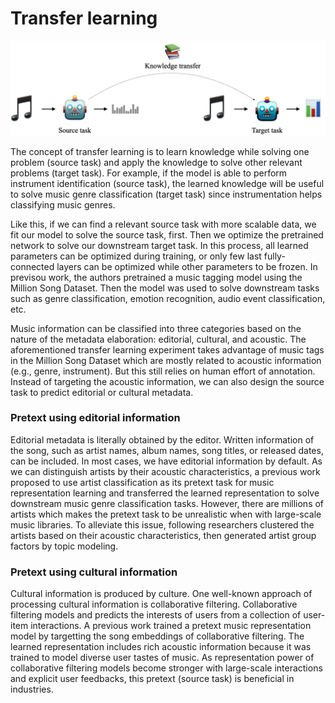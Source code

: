 # Transfer learning

<p align = "center">
<img src = "./../images/minz/transfer.png" width=550>
</p>
The concept of transfer learning is to learn knowledge while solving one problem (source task) and apply the knowledge to solve other relevant problems (target task). For example, if the model is able to perform instrument identification (source task), the learned knowledge will be useful to solve music genre classification (target task) since instrumentation helps classifying music genres.

Like this, if we can find a relevant source task with more scalable data, we fit our model to solve the source task, first. Then we optimize the pretrained network to solve our downstream target task. In this process, all learned parameters can be optimized during training, or only few last fully-connected layers can be optimized while other parameters to be frozen. In previsou work, the authors pretrained a music tagging model using the Million Song Dataset. Then the model was used to solve downstream tasks such as genre classification, emotion recognition, audio event classification, etc.

Music information can be classified into three categories based on the nature of the metadata elaboration: editorial, cultural, and acoustic. The aforementioned transfer learning experiment takes advantage of music tags in the Million Song Dataset which are mostly related to acoustic information (e.g., genre, instrument). But this still relies on human effort of annotation. Instead of targeting the acoustic information, we can also design the source task to predict editorial or cultural metadata.



### Pretext using editorial information
Editorial metadata is literally obtained by the editor. Written information of the song, such as artist names, album names, song titles, or released dates, can be included. In most cases, we have editorial information by default. As we can distinguish artists by their acoustic characteristics, a previous work proposed to use artist classification as its pretext task for music representation learning and transferred the learned representation to solve downstream music genre classification tasks. However, there are millions of artists which makes the pretext task to be unrealistic when with large-scale music libraries. To alleviate this issue, following researchers clustered the artists based on their acoustic characteristics, then generated artist group factors by topic modeling.




### Pretext using cultural information
Cultural information is produced by culture. One well-known approach of processing cultural information is collaborative filtering. Collaborative filtering models and predicts the interests of users from a collection of user-item interactions. A previous work trained a pretext music representation model by targetting the song embeddings of collaborative filtering. The learned representation includes rich acoustic information because it was trained to model diverse user tastes of music. As representation power of collaborative filtering models become stronger with large-scale interactions and explicit user feedbacks, this pretext (source task) is beneficial in industries.



